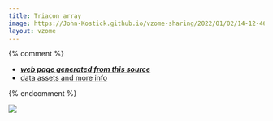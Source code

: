 ```yaml
---
title: Triacon array
image: https://John-Kostick.github.io/vzome-sharing/2022/01/02/14-12-46-Triacon-array/Triacon-array.png
layout: vzome
---
```


{% comment %}
 - [***web page generated from this source***][post]
 - [data assets and more info][github]

[post]: <https://John-Kostick.github.io/vzome-sharing/2022/01/02/Triacon-array-14-12-46.html>
[github]: <https://github.com/John-Kostick/vzome-sharing/tree/main/2022/01/02/14-12-46-Triacon-array/>
{% endcomment %}

<vzome-viewer style="width: 100%; height: 65vh;"
       src="https://John-Kostick.github.io/vzome-sharing/2022/01/02/14-12-46-Triacon-array/Triacon-array.vZome" >
  <img src="https://John-Kostick.github.io/vzome-sharing/2022/01/02/14-12-46-Triacon-array/Triacon-array.png" />
</vzome-viewer>
